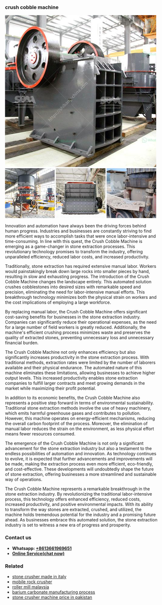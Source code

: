 <h3>crush cobble machine</h3><img src='1708309372.jpg' alt=''><p>Innovation and automation have always been the driving forces behind human progress. Industries and businesses are constantly striving to find more efficient ways to accomplish tasks that were once labor-intensive and time-consuming. In line with this quest, the Crush Cobble Machine is emerging as a game-changer in stone extraction processes. This revolutionary technology promises to transform the industry, offering unparalleled efficiency, reduced labor costs, and increased productivity.</p><p>Traditionally, stone extraction has required extensive manual labor. Workers would painstakingly break down large rocks into smaller pieces by hand, resulting in slow and exhausting progress. The introduction of the Crush Cobble Machine changes the landscape entirely. This automated solution crushes cobblestones into desired sizes with remarkable speed and precision, eliminating the need for labor-intensive manual efforts. This breakthrough technology minimizes both the physical strain on workers and the cost implications of employing a large workforce.</p><p>By replacing manual labor, the Crush Cobble Machine offers significant cost-saving benefits for businesses in the stone extraction industry. Companies can significantly reduce their operational expenses, as the need for a large number of field workers is greatly reduced. Additionally, the machine's efficient crushing process minimizes waste and preserves the quality of extracted stones, preventing unnecessary loss and unnecessary financial burden.</p><p>The Crush Cobble Machine not only enhances efficiency but also significantly increases productivity in the stone extraction process. With traditional methods, extraction rates were limited by the number of laborers available and their physical endurance. The automated nature of this machine eliminates these limitations, allowing businesses to achieve higher output levels. This increased productivity enables stone extraction companies to fulfill larger contracts and meet growing demands in the market while maximizing their profit potential.</p><p>In addition to its economic benefits, the Crush Cobble Machine also represents a positive step forward in terms of environmental sustainability. Traditional stone extraction methods involve the use of heavy machinery, which emits harmful greenhouse gases and contributes to pollution. However, this machine operates on energy-efficient mechanisms, reducing the overall carbon footprint of the process. Moreover, the elimination of manual labor reduces the strain on the environment, as less physical effort means fewer resources consumed.</p><p>The emergence of the Crush Cobble Machine is not only a significant advancement for the stone extraction industry but also a testament to the endless possibilities of automation and innovation. As technology continues to evolve, it is expected that further advancements and improvements will be made, making the extraction process even more efficient, eco-friendly, and cost-effective. These developments will undoubtedly shape the future of stone extraction, offering businesses a more streamlined and sustainable way of operations.</p><p>The Crush Cobble Machine represents a remarkable breakthrough in the stone extraction industry. By revolutionizing the traditional labor-intensive process, this technology offers enhanced efficiency, reduced costs, increased productivity, and positive environmental impacts. With its ability to transform the way stones are extracted, crushed, and utilized, the machine holds tremendous potential for the industry and a promising future ahead. As businesses embrace this automated solution, the stone extraction industry is set to witness a new era of progress and prosperity.</p><h3>Contact us</h3><ul><li><strong>Whatsapp:&nbsp;<a href="https://wa.me/8613661969651">+8613661969651</a></strong></li><li><a href="https://swt.shibang-china.com/?git&amp;zhl&amp;crush cobble machine"><strong>Online Service(chat now)</strong></a></li></ul><h3>Related</h3><ul><li><a href='stone crusher made in italy.md'>stone crusher made in italy</a></li><li><a href='mobile rock crusher.md'>mobile rock crusher</a></li><li><a href='roller mill malaysia.md'>roller mill malaysia</a></li><li><a href='barium carbonate manufacturing process.md'>barium carbonate manufacturing process</a></li><li><a href='stone crusher machine price in pakistan.md'>stone crusher machine price in pakistan</a></li></ul>
